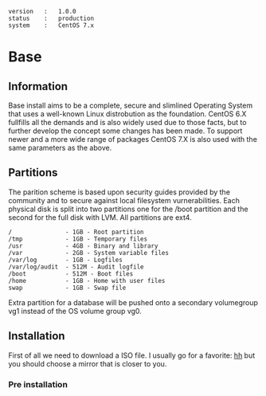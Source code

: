     version   :   1.0.0
    status    :   production
    system    :   CentOS 7.x

# Base #

## Information ##
Base install aims to be a complete, secure and slimlined Operating System
that uses a well-known Linux distrobution as the foundation. CentOS 6.X 
fullfills all the demands and is also widely used due to those facts, but
to further develop the concept some changes has been made. To support newer
and a more wide range of packages CentOS 7.X is also used with the same
parameters as the above.

## Partitions ##
The parition scheme is based upon security guides provided by the community
and to secure against local filesystem vurnerabilities. Each physical disk
is split into two partitions one for the /boot partition and the second for
the full disk with LVM. All partitions are ext4.

    /               - 1GB - Root partition
    /tmp            - 1GB - Temporary files
    /usr            - 4GB - Binary and library
    /var            - 2GB - System variable files
    /var/log        - 1GB - Logfiles
    /var/log/audit  - 512M - Audit logfile
    /boot           - 512M - Boot files
    /home           - 1GB - Home with user files
    swap            - 1GB - Swap file

Extra partition for a database will be pushed onto a secondary volumegroup
vg1 instead of the OS volume group vg0.

## Installation ##
First of all we need to download a ISO file. I usually go for a favorite: 
[hh](http://mirror.hh.se) but you should choose a mirror that is closer to you.

### Pre installation ###

